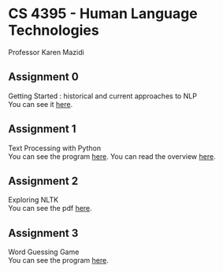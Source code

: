 # CS 4395 - Human Language Technologies 
 Professor Karen Mazidi

## Assignment 0
 Getting Started : historical and current approaches to NLP  
 You can see it [here](Homework1_pjm190001.pdf).
 
## Assignment 1
 Text Processing with Python  
 You can see the program [here](Program1_pjm190001.py). You can read the overview [here](Program1_Overview.md).

## Assignment 2
 Exploring NLTK  
 You can see the pdf [here](Exploring_NLTK.pdf).

## Assignment 3
 Word Guessing Game  
 You can see the program [here](WordGuessGame.py).
